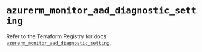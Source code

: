 # `azurerm_monitor_aad_diagnostic_setting`

Refer to the Terraform Registry for docs: [`azurerm_monitor_aad_diagnostic_setting`](https://registry.terraform.io/providers/hashicorp/azurerm/4.15.0/docs/resources/monitor_aad_diagnostic_setting).
